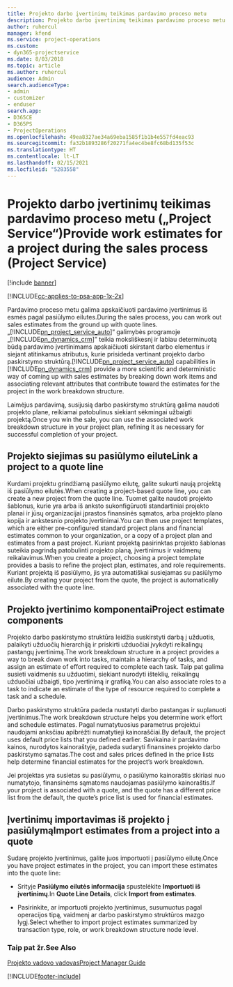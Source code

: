 ```yaml
---
title: Projekto darbo įvertinimų teikimas pardavimo proceso metu
description: Projekto darbo įvertinimų teikimas pardavimo proceso metu „Project Service“
author: ruhercul
manager: kfend
ms.service: project-operations
ms.custom:
- dyn365-projectservice
ms.date: 8/03/2018
ms.topic: article
ms.author: ruhercul
audience: Admin
search.audienceType:
- admin
- customizer
- enduser
search.app:
- D365CE
- D365PS
- ProjectOperations
ms.openlocfilehash: 49ea8327ae34a69eba1585f1b1b4e557fd4eac93
ms.sourcegitcommit: fa32b1893286f20271fa4ec4be8fc68bd135f53c
ms.translationtype: HT
ms.contentlocale: lt-LT
ms.lasthandoff: 02/15/2021
ms.locfileid: "5283558"
---
```

# <a name="provide-work-estimates-for-a-project-during-the-sales-process-project-service"></a><span data-ttu-id="ce36c-103">Projekto darbo įvertinimų teikimas pardavimo proceso metu („Project Service“)</span><span class="sxs-lookup"><span data-stu-id="ce36c-103">Provide work estimates for a project during the sales process (Project Service)</span></span>

[!include [banner](../includes/psa-now-project-operations.md)]

[!INCLUDE[cc-applies-to-psa-app-1x-2x](../includes/cc-applies-to-psa-app-1x-2x.md)]

<span data-ttu-id="ce36c-104">Pardavimo proceso metu galima apskaičiuoti pardavimo įvertinimus iš esmės pagal pasiūlymo eilutes.</span><span class="sxs-lookup"><span data-stu-id="ce36c-104">During the sales process, you can work out sales estimates from the ground up with quote lines.</span></span> <span data-ttu-id="ce36c-105">„[!INCLUDE[pn_project_service_auto](../includes/pn-project-service-auto.md)]“ galimybės programoje „[!INCLUDE[pn_dynamics_crm](../includes/pn-dynamics-crm.md)]” teikia moksliškesnį ir labiau determinuotą būdą pardavimo įvertinimams apskaičiuoti skirstant darbo elementus ir siejant atitinkamus atributus, kurie prisideda vertinant projekto darbo paskirstymo struktūrą.</span><span class="sxs-lookup"><span data-stu-id="ce36c-105">[!INCLUDE[pn_project_service_auto](../includes/pn-project-service-auto.md)] capabilities in [!INCLUDE[pn_dynamics_crm](../includes/pn-dynamics-crm.md)] provide a more scientific and deterministic way of coming up with sales estimates by breaking down work items and associating relevant attributes that contribute toward the estimates for the project in the work breakdown structure.</span></span>  
  
 <span data-ttu-id="ce36c-106">Laimėjus pardavimą, susijusią darbo paskirstymo struktūrą galima naudoti projekto plane, reikiamai patobulinus siekiant sėkmingai užbaigti projektą.</span><span class="sxs-lookup"><span data-stu-id="ce36c-106">Once you win the sale, you can use the associated work breakdown structure in your project plan, refining it as necessary for successful completion of your project.</span></span>  
  
## <a name="link-a-project-to-a-quote-line"></a><span data-ttu-id="ce36c-107">Projekto siejimas su pasiūlymo eilute</span><span class="sxs-lookup"><span data-stu-id="ce36c-107">Link a project to a quote line</span></span>  
 <span data-ttu-id="ce36c-108">Kurdami projektu grindžiamą pasiūlymo eilutę, galite sukurti naują projektą iš pasiūlymo eilutės.</span><span class="sxs-lookup"><span data-stu-id="ce36c-108">When creating a project-based quote line, you can create a new project from the quote line.</span></span> <span data-ttu-id="ce36c-109">Tuomet galite naudoti projekto šablonus, kurie yra arba iš anksto sukonfigūruoti standartiniai projekto planai ir jūsų organizacijai įprastos finansinės sąmatos, arba projekto plano kopija ir ankstesnio projekto įvertinimai.</span><span class="sxs-lookup"><span data-stu-id="ce36c-109">You can then use project templates, which are either pre-configured standard project plans and financial estimates common to your organization, or a copy of a project plan and estimates from a past project.</span></span> <span data-ttu-id="ce36c-110">Kuriant projektą pasirinktas projekto šablonas suteikia pagrindą patobulinti projekto planą, įvertinimus ir vaidmenų reikalavimus.</span><span class="sxs-lookup"><span data-stu-id="ce36c-110">When you create a project, choosing a project template provides a basis to refine the project plan, estimates, and role requirements.</span></span> <span data-ttu-id="ce36c-111">Kuriant projektą iš pasiūlymo, jis yra automatiškai susiejamas su pasiūlymo eilute.</span><span class="sxs-lookup"><span data-stu-id="ce36c-111">By creating your project from the quote, the project is automatically associated with the quote line.</span></span>  
  
## <a name="project-estimate-components"></a><span data-ttu-id="ce36c-112">Projekto įvertinimo komponentai</span><span class="sxs-lookup"><span data-stu-id="ce36c-112">Project estimate components</span></span>  
 <span data-ttu-id="ce36c-113">Projekto darbo paskirstymo struktūra leidžia suskirstyti darbą į užduotis, palaikyti užduočių hierarchiją ir priskirti užduočiai įvykdyti reikalingų pastangų įvertinimą.</span><span class="sxs-lookup"><span data-stu-id="ce36c-113">The work breakdown structure in a project provides a way to break down work into tasks, maintain a hierarchy of tasks, and assign an estimate of effort required to complete each task.</span></span> <span data-ttu-id="ce36c-114">Taip pat galima susieti vaidmenis su užduotimi, siekiant nurodyti išteklių, reikalingų užduočiai užbaigti, tipo įvertinimą ir grafiką.</span><span class="sxs-lookup"><span data-stu-id="ce36c-114">You can also associate roles to a task to indicate an estimate of the type of resource required to complete a task and a schedule.</span></span>  
  
 <span data-ttu-id="ce36c-115">Darbo paskirstymo struktūra padeda nustatyti darbo pastangas ir suplanuoti įvertinimus.</span><span class="sxs-lookup"><span data-stu-id="ce36c-115">The work breakdown structure helps you determine work effort and schedule estimates.</span></span> <span data-ttu-id="ce36c-116">Pagal numatytuosius parametrus projektui naudojami anksčiau apibrėžti numatytieji kainoraščiai.</span><span class="sxs-lookup"><span data-stu-id="ce36c-116">By default, the project uses default price lists that you defined earlier.</span></span> <span data-ttu-id="ce36c-117">Savikaina ir pardavimo kainos, nurodytos kainoraštyje, padeda sudaryti finansines projekto darbo paskirstymo sąmatas.</span><span class="sxs-lookup"><span data-stu-id="ce36c-117">The cost and sales prices defined in the price lists help determine financial estimates for the project’s work breakdown.</span></span>  
  
 <span data-ttu-id="ce36c-118">Jei projektas yra susietas su pasiūlymu, o pasiūlymo kainoraštis skiriasi nuo numatytojo, finansinėms sąmatoms naudojamas pasiūlymo kainoraštis.</span><span class="sxs-lookup"><span data-stu-id="ce36c-118">If your project is associated with a quote, and the quote has a different price list from the default, the quote’s price list is used for financial estimates.</span></span>  
  
## <a name="import-estimates-from-a-project-into-a-quote"></a><span data-ttu-id="ce36c-119">Įvertinimų importavimas iš projekto į pasiūlymą</span><span class="sxs-lookup"><span data-stu-id="ce36c-119">Import estimates from a project into a quote</span></span>  
 <span data-ttu-id="ce36c-120">Sudarę projekto įvertinimus, galite juos importuoti į pasiūlymo eilutę.</span><span class="sxs-lookup"><span data-stu-id="ce36c-120">Once you have project estimates in the project, you can import these estimates into the quote line:</span></span>  
  
-   <span data-ttu-id="ce36c-121">Srityje **Pasiūlymo eilutės informacija** spustelėkite **Importuoti iš įvertinimų**.</span><span class="sxs-lookup"><span data-stu-id="ce36c-121">In **Quote Line Details**, click **Import from estimates**.</span></span> 

-   <span data-ttu-id="ce36c-122">Pasirinkite, ar importuoti projekto įvertinimus, susumuotus pagal operacijos tipą, vaidmenį ar darbo paskirstymo struktūros mazgo lygį.</span><span class="sxs-lookup"><span data-stu-id="ce36c-122">Select whether to import project estimates summarized by transaction type, role, or work breakdown structure node level.</span></span>  
  
### <a name="see-also"></a><span data-ttu-id="ce36c-123">Taip pat žr.</span><span class="sxs-lookup"><span data-stu-id="ce36c-123">See Also</span></span>  
 [<span data-ttu-id="ce36c-124">Projekto vadovo vadovas</span><span class="sxs-lookup"><span data-stu-id="ce36c-124">Project Manager Guide</span></span>](../psa/project-manager-guide.md)


[!INCLUDE[footer-include](../includes/footer-banner.md)]